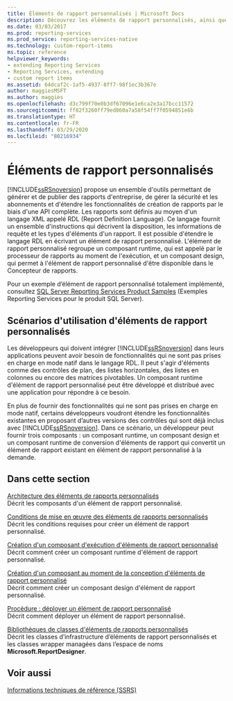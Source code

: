```yaml
---
title: Éléments de rapport personnalisés | Microsoft Docs
description: Découvrez les éléments de rapport personnalisés, ainsi que le composant run-time et le composant design-time qui les composent.
ms.date: 03/03/2017
ms.prod: reporting-services
ms.prod_service: reporting-services-native
ms.technology: custom-report-items
ms.topic: reference
helpviewer_keywords:
- extending Reporting Services
- Reporting Services, extending
- custom report items
ms.assetid: 64dcaf2c-1af5-4937-8ff7-98f1ec3b367e
author: maggiesMSFT
ms.author: maggies
ms.openlocfilehash: d3c799f70e0b3df67096e1e6ca2e3a17bcc11572
ms.sourcegitcommit: ff82f3260ff79ed860a7a58f54ff7f0594851e6b
ms.translationtype: HT
ms.contentlocale: fr-FR
ms.lasthandoff: 03/29/2020
ms.locfileid: "80216934"
---
```

# <a name="custom-report-items"></a>Éléments de rapport personnalisés
  [!INCLUDE[ssRSnoversion](../../includes/ssrsnoversion-md.md)] propose un ensemble d'outils permettant de générer et de publier des rapports d'entreprise, de gérer la sécurité et les abonnements et d'étendre les fonctionnalités de création de rapports par le biais d'une API complète. Les rapports sont définis au moyen d'un langage XML appelé RDL (Report Definition Language). Ce langage fournit un ensemble d'instructions qui décrivent la disposition, les informations de requête et les types d'éléments d'un rapport. Il est possible d'étendre le langage RDL en écrivant un élément de rapport personnalisé. L'élément de rapport personnalisé regroupe un composant runtime, qui est appelé par le processeur de rapports au moment de l'exécution, et un composant design, qui permet à l'élément de rapport personnalisé d'être disponible dans le Concepteur de rapports.  
  
 Pour un exemple d’élément de rapport personnalisé totalement implémenté, consultez [SQL Server Reporting Services Product Samples](https://go.microsoft.com/fwlink/?LinkId=177889) (Exemples Reporting Services pour le produit SQL Server).  
  
## <a name="custom-report-item-scenarios"></a>Scénarios d'utilisation d'éléments de rapport personnalisés  
 Les développeurs qui doivent intégrer [!INCLUDE[ssRSnoversion](../../includes/ssrsnoversion-md.md)] dans leurs applications peuvent avoir besoin de fonctionnalités qui ne sont pas prises en charge en mode natif dans le langage RDL. Il peut s'agir d'éléments comme des contrôles de plan, des listes horizontales, des listes en colonnes ou encore des matrices pivotables. Un composant runtime d'élément de rapport personnalisé peut être développé et distribué avec une application pour répondre à ce besoin.  
  
 En plus de fournir des fonctionnalités qui ne sont pas prises en charge en mode natif, certains développeurs voudront étendre les fonctionnalités existantes en proposant d’autres versions des contrôles qui sont déjà inclus avec [!INCLUDE[ssRSnoversion](../../includes/ssrsnoversion-md.md)]. Dans ce scénario, un développeur peut fournir trois composants : un composant runtime, un composant design et un composant runtime de conversion d'éléments de rapport qui convertit un élément de rapport existant en élément de rapport personnalisé à la demande.  
  
## <a name="in-this-section"></a>Dans cette section  
 [Architecture des éléments de rapports personnalisés](../../reporting-services/custom-report-items/custom-report-item-architecture.md)  
 Décrit les composants d'un élément de rapport personnalisé.  
  
 [Conditions de mise en œuvre des éléments de rapports personnalisés](../../reporting-services/custom-report-items/custom-report-item-implementation-requirements.md)  
 Décrit les conditions requises pour créer un élément de rapport personnalisé.  
  
 [Création d'un composant d'exécution d'éléments de rapport personnalisé](../../reporting-services/custom-report-items/creating-a-custom-report-item-run-time-component.md)  
 Décrit comment créer un composant runtime d'élément de rapport personnalisé.  
  
 [Création d'un composant au moment de la conception d'éléments de rapport personnalisé](../../reporting-services/custom-report-items/creating-a-custom-report-item-design-time-component.md)  
 Décrit comment créer un composant design d'élément de rapport personnalisé.  
  
 [Procédure : déployer un élément de rapport personnalisé](../../reporting-services/custom-report-items/how-to-deploy-a-custom-report-item.md)  
 Décrit comment déployer un élément de rapport personnalisé.  
  
 [Bibliothèques de classes d'éléments de rapports personnalisés](../../reporting-services/custom-report-items/custom-report-item-class-libraries.md)  
 Décrit les classes d’infrastructure d’éléments de rapport personnalisés et les classes wrapper managées dans l’espace de noms **Microsoft.ReportDesigner**.  
  
## <a name="see-also"></a>Voir aussi  
 [Informations techniques de référence &#40;SSRS&#41;](../../reporting-services/technical-reference-ssrs.md)  
  
  
